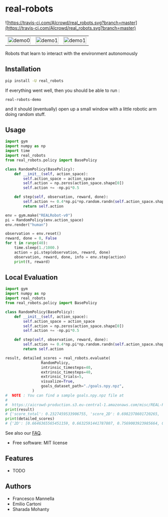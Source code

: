 # real-robots

![https://travis-ci.com/AIcrowd/real_robots.svg?branch=master](https://travis-ci.com/AIcrowd/real_robots.svg?branch=master)

<TABLE " width="100%" BORDER="0">
<TR>
<TD><img src="https://i.imgur.com/ORXaKBB.gif" alt="demo0" width="100%"></TD>
<TD><img src="https://i.imgur.com/w66lz4L.gif" alt="demo1" width="100%"></TD>
<TD><img src="https://i.imgur.com/oYARyZV.gif" alt="demo1" width="100%"></TD>
</TR>
</TABLE>

Robots that learn to interact with the environment autonomously

## Installation

```bash
pip install -U real_robots
```

If everything went well, then you should be able to run :

```
real-robots-demo
```

and it should (eventually) open up a small window with a little robotic arm
doing random stuff.

## Usage

```python
import gym
import numpy as np
import time
import real_robots
from real_robots.policy import BasePolicy

class RandomPolicy(BasePolicy):
    def __init__(self, action_space):
        self.action_space = action_space
        self.action = np.zeros(action_space.shape[0])
        self.action += -np.pi*0.5

    def step(self, observation, reward, done):
        self.action += 0.4*np.pi*np.random.randn(self.action_space.shape[0])
        return self.action

env = gym.make("REALRobot-v0")
pi = RandomPolicy(env.action_space)
env.render("human")

observation = env.reset()
reward, done = 0, False
for t in range(40):
    time.sleep(1./1000.)
    action = pi.step(observation, reward, done)
    observation, reward, done, info = env.step(action)
    print(t, reward)
```

## Local Evaluation

```python
import gym
import numpy as np
import real_robots
from real_robots.policy import BasePolicy

class RandomPolicy(BasePolicy):
    def __init__(self, action_space):
        self.action_space = action_space
        self.action = np.zeros(action_space.shape[0])
        self.action += -np.pi*0.5

    def step(self, observation, reward, done):
        self.action += 0.4*np.pi*np.random.randn(self.action_space.shape[0])
        return self.action

result, detailed_scores = real_robots.evaluate(
                RandomPolicy,
                intrinsic_timesteps=40,
                extrinsic_timesteps=40,
                extrinsic_trials=5,
                visualize=True,
                goals_dataset_path="./goals.npy.npz",
            )
#  NOTE : You can find a sample goals.npy.npz file at
#
#  https://aicrowd-production.s3.eu-central-1.amazonaws.com/misc/REAL-Robots/goals.npy.npz
print(result)
# {'score_total': 0.2327459533906755, 'score_2D': 0.6982378601720265, 'score_2.5D': 0, 'score_3D': 0}
print(detailed_scores)
# {'2D': [0.6646365565451159, 0.6632591441787807, 0.7569003923985664, 0.7167885964780916, 0.6896046112595778]}
```

See also our [FAQ](https://github.com/AIcrowd/real_robots/blob/master/FAQ.md).

-   Free software: MIT license

## Features

-   TODO

## Authors

-   Francesco Mannella
-   Emilio Cartoni
-   Sharada Mohanty
